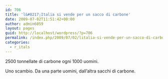 ```yaml
---
id: 706
title: 'l&#8217;Italia si vende per un sacco di carbone'
date: 2009-07-02T11:51:42+00:00
author: admin6059
layout: pages
guid: http://localhost/wordpress/?p=706
permalink: /index.php/2009/07/02/litalia-si-vende-per-un-sacco-di-carbone/
categories:
  - r_itals
---
```

2500 tonnellate di carbone ogni 1000 uomini.

Uno scambio. Da una parte uomini, dall&#8217;altra sacchi di carbone.